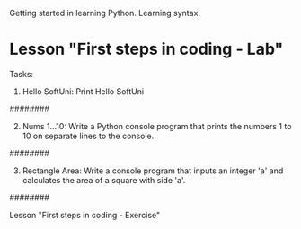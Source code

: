 Getting started in learning Python. Learning syntax.

# Lesson "First steps in coding - Lab"


Tasks:

1. Hello SoftUni:
    Print Hello SoftUni

########

2. Nums 1...10:
    Write a Python console program that prints the numbers 1 to 10 on separate lines to the console.

########

3. Rectangle Area:
Write a console program that inputs an integer 'a' and calculates the area of a square with side 'a'.

########

Lesson "First steps in coding - Exercise"
